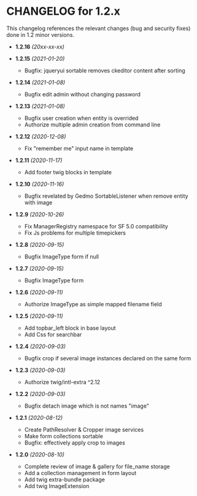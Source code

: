 CHANGELOG for 1.2.x
===================

This changelog references the relevant changes (bug and security fixes) done
in 1.2 minor versions.

* **1.2.16** *(20xx-xx-xx)*


* **1.2.15** *(2021-01-20)*
    * Bugfix: jqueryui sortable removes ckeditor content after sorting

* **1.2.14** *(2021-01-08)*
    * Bugfix edit admin without changing password

* **1.2.13** *(2021-01-08)*
    * Bugfix user creation when entity is overrided
    * Authorize multiple admin creation from command line

* **1.2.12** *(2020-12-08)*
  * Fix "remember me" input name in template

* **1.2.11** *(2020-11-17)*
    * Add footer twig blocks in template

* **1.2.10** *(2020-11-16)*
    * Bugfix revelated by Gedmo SortableListener when remove entity with image

* **1.2.9** *(2020-10-26)*
    * Fix ManagerRegistry namespace for SF 5.0 compatibility
    * Fix Js problems for multiple timepickers

* **1.2.8** *(2020-09-15)*
    * Bugfix ImageType form if null

* **1.2.7** *(2020-09-15)*
    * Bugfix ImageType form

* **1.2.6** *(2020-09-11)*
    * Authorize ImageType as simple mapped filename field

* **1.2.5** *(2020-09-11)*
    * Add topbar_left block in base layout
    * Add Css for searchbar

* **1.2.4** *(2020-09-03)*
    * Bugfix crop if several image instances declared on the same form

* **1.2.3** *(2020-09-03)*
    * Authorize twig/intl-extra ^2.12

* **1.2.2** *(2020-09-03)*
    * Bugfix detach image which is not names "image"

* **1.2.1** *(2020-08-12)*
    * Create PathResolver & Cropper image services
    * Make form collections sortable
    * Bugfix: effectively apply crop to images

* **1.2.0** *(2020-08-10)*
    * Complete review of image & gallery for file_name storage
    * Add a collection management in form layout
    * Add twig extra-bundle package
    * Add twig ImageExtension



